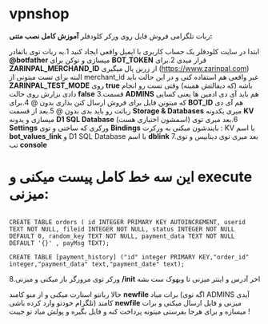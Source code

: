 # vpnshop
ربات تلگرامی فروش فایل روی ورکر کلودفلر
**آموزش کامل نصب متنی:** 

ابتدا در سایت کلودفلر یک حساب کاربری با ایمیل واقعی ایجاد کنید
1.یه ربات توی باتفادر **@botfather** میسازی و توکن برای **BOT_TOKEN** قرار میدی
2.برای **ZARINPAL_MERCHAND_ID** از زرین پال میگیری (https://www.zarinpal.com) البته برای تست میتونی از merchant_id غیر واقعی هم استفاده کنی و در این حالت باید **ZARINPAL_TEST_MODE** روی **true** باشه (که دیفالتش همینه) وقتی تست رو انجام دادی بزارش روی حالت **false**
3.قسمت **ADMINS** هم باید آی دی ادمین ها یعنی کسایی که میتونن فایل برای فروش ارسال کنن بذاری بدون @
4.برای **BOT_ID** هم آی دی رباتت رو باید بدی بدون @
5.بعد از قسمت **Storage & Databases** میری یکدونه **KV** میسازی و یدونه **D1 SQL Database** (اسمشون اختیاری هست)
6.بعد میری توی **Settings** ورکری که ساختی و توی **Bindings** بایندشون میکنی به ورکرت : KV با اسم **bot_values_link** و D1 SQL Database با اسم **dblink**
7.بعد میری توی دیتابیس و توی تب **console** 

# این سه خط کامل پیست میکنی و execute میزنی: 
```CREATE TABLE files ( id INTEGER PRIMARY KEY AUTOINCREMENT, message_id TEXT NOT NULL, from_chat_id TEXT NOT NULL, caption TEXT NOT NULL, price INTEGER NOT NULL );

CREATE TABLE orders ( id INTEGER PRIMARY KEY AUTOINCREMENT, userid TEXT NOT NULL, fileid INTEGER NOT NULL, status INTEGER NOT NULL DEFAULT 0, random_key TEXT NOT NULL, payment_data TEXT NOT NULL DEFAULT '{}' , payMsg TEXT);

CREATE TABLE [payment_history] ("id" integer PRIMARY KEY,"order_id" integer,"payment_data" text,"payment_date" text);

```
8.ورکر توی مرورگر باز میکنی و میزنی **/init** اخر آدرس و اینتر میزنی تا وبهوک ست بشه

حالا رباتتو استارت میکنی و از منو کامند **newfile** برات میاد (اگه توی ADMINS آیدی تلگرام خودتو وارد کرده باشی)
کامند **newfile** میزنی و فایل ارسال میکنی و برات میسازه و برای هرجا بفرستی میتونه پرداخت کنه و فایل بگیره و پولش میاد تو جیبت !
